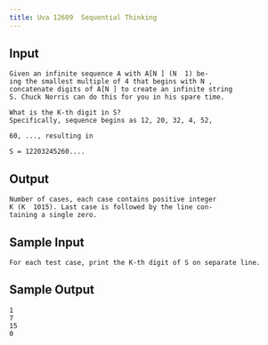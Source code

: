```yaml
---
title: Uva 12609  Sequential Thinking
---
```



## Input

```text
Given an infinite sequence A with A[N ] (N  1) be-
ing the smallest multiple of 4 that begins with N ,
concatenate digits of A[N ] to create an infinite string
S. Chuck Norris can do this for you in his spare time.

What is the K-th digit in S?
Specifically, sequence begins as 12, 20, 32, 4, 52,

60, ..., resulting in

S = 12203245260....
```

## Output

```text
Number of cases, each case contains positive integer
K (K  1015). Last case is followed by the line con-
taining a single zero.

```

## Sample Input

```text
For each test case, print the K-th digit of S on separate line.

```

## Sample Output

```text
1
7
15
0

```
